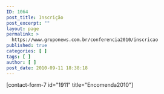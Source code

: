 ```yaml
---
ID: 1064
post_title: Inscrição
post_excerpt: ""
layout: page
permalink: >
  https://www.gruponews.com.br/conferencia2010/inscricao
published: true
categories: [ ]
tags: [ ]
author: [ ]
post_date: 2010-09-11 18:38:18
---
```

[contact-form-7 id="1911" title="Encomenda2010"]